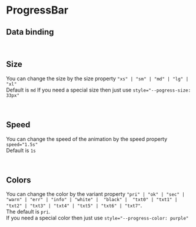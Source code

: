 # ProgressBar

## Data binding

<hhl-live-editor title="" htmlCode='
    <template>
      <div class="flex items-center gap-4 flex-wrap">
      <H_switch v-model="show" label="Show"></H_switch>
      <H_progress-bar :show="show" ></H_progress-bar>
      </div>
    </template>
    <script>
    const show = ref(false);
    return {show}
    </script>
'>
</hhl-live-editor>

<br>

## Size

You can change the size by the size property `"xs" | "sm" | "md" | "lg" | "xl"`<br>
Default is `md`
If you need a special size then just use `style="--pogress-size: 33px"`
<hhl-live-editor title="" htmlCode='
    <template>
      <div class="flex flex-col gap-4 flex-wrap">
      <div class="flex flex-1 items-center">XS:<H_progress-bar show size="xs" speed="2s"></H_progress-bar></div>
      <div class="flex flex-1 items-center">SM:<H_progress-bar show size="sm" speed="2s"></H_progress-bar></div>
      <div class="flex flex-1 items-center">MD:<H_progress-bar show size="md" speed="2s"></H_progress-bar></div>
      <div class="flex flex-1 items-center">LG:<H_progress-bar show size="lg" speed="2s"></H_progress-bar></div>
      <div class="flex flex-1 items-center">XL:<H_progress-bar show size="xl" speed="2s"></H_progress-bar></div>
      <div class="flex flex-1 items-center">33px:<H_progress-bar show speed="2s" style="--progress-size: 33px" ></H_progress-bar></div>
      </div>
    </template>
'>
</hhl-live-editor>

<br>

## Speed

You can change the speed of the animation by the speed property `speed="1.5s"`<br>
Default is `1s`

<hhl-live-editor title="" htmlCode='
<template>
        <div class="flex flex-col gap-4 flex-wrap">
            <div class="flex flex-1 items-center">0.5s:<H_progress-bar show speed="0.5s"></H_progress-bar></div>
            <div class="flex flex-1 items-center">default:<H_progress-bar show ></H_progress-bar></div>
            <div class="flex flex-1 items-center">2s:<H_progress-bar show speed="2s"></H_progress-bar></div>
            <div class="flex flex-1 items-center">3s:<H_progress-bar show speed="3s"></H_progress-bar></div>
      </div>
    </template>
'>
</hhl-live-editor>

<br>

## Colors

You can change the color by the variant property `"pri" | "ok" | "sec" | "warn" | "err" | "info" | "white" |  "black" |  "txt0" | "txt1" | "txt2" | "txt3" | "txt4" | "txt5" | "txt6" | "txt7"`. <br>
The default is `pri`.<br>
If you need a special color then just use `style="--progress-color: purple"`

<hhl-live-editor title="" htmlCode='
    <template>
      <div class="flex flex-col  gap-4 flex-wrap">
      <div class="flex flex-1 items-center">PRI:<H_progress-bar show color="pri" speed="2s"></H_progress-bar></div>
      <div class="flex flex-1 items-center">OK:<H_progress-bar show color="ok" speed="2s"></H_progress-bar></div>
      <div class="flex flex-1 items-center">SEC:<H_progress-bar show color="sec" speed="2s"></H_progress-bar></div>
      <div class="flex flex-1 items-center">WARN:<H_progress-bar show color="warn" speed="2s"></H_progress-bar></div>
      <div class="flex flex-1 items-center">ERR:<H_progress-bar show color="err" speed="2s"></H_progress-bar></div>
      <div class="flex flex-1 items-center">INFO:<H_progress-bar show color="info" speed="2s"></H_progress-bar></div>
      <div class="flex flex-1 items-center">White:<H_progress-bar show color="white" speed="2s"></H_progress-bar></div>
      <div class="flex flex-1 items-center">BLACK:<H_progress-bar show color="black" speed="2s"></H_progress-bar></div>
      <div class="flex flex-1 items-center">TXT0:<H_progress-bar show color="txt0" speed="2s"></H_progress-bar></div>
      <div class="flex flex-1 items-center">TXT1:<H_progress-bar show color="txt1" speed="2s"></H_progress-bar></div>
      <div class="flex flex-1 items-center">TXT2:<H_progress-bar show color="txt2" speed="2s"></H_progress-bar></div>
      <div class="flex flex-1 items-center">TXT3:<H_progress-bar show color="txt3" speed="2s"></H_progress-bar></div>
      <div class="flex flex-1 items-center">TXT4:<H_progress-bar show color="txt4" speed="2s"></H_progress-bar></div>
      <div class="flex flex-1 items-center">TXT5:<H_progress-bar show color="txt5" speed="2s"></H_progress-bar></div>
      <div class="flex flex-1 items-center">TXT6:<H_progress-bar show color="txt6" speed="2s"></H_progress-bar></div>
      <div class="flex flex-1 items-center">TXT7:<H_progress-bar show color="txt7" speed="2s"></H_progress-bar></div>
      <div class="flex flex-1 items-center">TXT2:<H_progress-bar show style="--progress-color: purple" speed="2s"></H_progress-bar></div>
      </div>
    </template>
'>
</hhl-live-editor>
